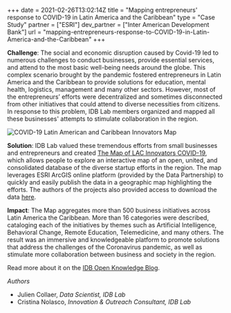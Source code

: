 +++
date = 2021-02-26T13:02:14Z
title = "Mapping entrepreneurs' response to COVID-19 in Latin America and the Caribbean"
type = "Case Study"
partner = ["ESRI"]
dev_partner = ["Inter American Development Bank"]
url = "mapping-entrepreneurs-response-to-COVID-19-in-Latin-America-and-the-Caribbean"
+++


**Challenge**: The social and economic disruption caused by Covid-19 led to numerous challenges to conduct businesses, provide essential services, and attend to the most basic well-being needs around the globe. This complex scenario brought by the pandemic fostered entrepreneurs in Latin America and the Caribbean to provide solutions for education, mental health, logistics, management and many other sectors. However, most of the entrepreneurs’ efforts were decentralized and sometimes disconnected from other initiatives that could attend to diverse necessities from citizens.  In response to this problem, IDB Lab members organized and mapped all these businesses' attempts to stimulate collaboration in the region.

![COVID-19 Latin American and Caribbean Innovators Map](content/updates/images/Innovation_Map_pict1.png")

**Solution**: IDB Lab valued these tremendous efforts from small businesses and entrepreneurs and created [The Map of LAC Innovators COVID-19](https://bidlab.org/es/map-LAC-innovators-Covid-19), which allows people to explore an interactive map of an open, united, and consolidated database of the diverse startup efforts in the region. The map leverages ESRI ArcGIS online platform (provided by the Data Partnership) to quickly and easily publish the data in a geographic map highlighting the efforts. The authors of the projects also provided access to download the data [here](https://github.com/datapartnership/IDB-Lab-Map-LAC-Innovators-Coronavirus).

**Impact**: The Map aggregates more than 500 business initiatives across Latin America the Caribbean. More than 16 categories were described, cataloging each of the initiatives by themes such as Artificial Intelligence, Behavioral Change, Remote Education, Telemedicine, and many others. The result was an immersive and knowledgeable platform to promote solutions that address the challenges of the Coronavirus pandemic, as well as stimulate more collaboration between business and society in the region.

Read more about it on the [IDB Open Knowledge Blog](https://blogs.iadb.org/conocimiento-abierto/en/open-data-entrepreneurs-responding-covid-19-lac/).

*Authors*
- Julien Collaer, *Data Scientist, IDB Lab*
- Cristina Nolasco, *Innovation & Outreach Consultant, IDB Lab*
